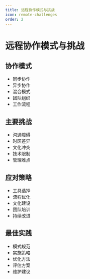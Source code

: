 ```yaml
---
title: 远程协作模式与挑战
icon: remote-challenges
order: 2
---
```


# 远程协作模式与挑战

## 协作模式
- 同步协作
- 异步协作
- 混合模式
- 团队组织
- 工作流程

## 主要挑战
- 沟通障碍
- 时区差异
- 文化冲突
- 技术限制
- 管理难点

## 应对策略
- 工具选择
- 流程优化
- 文化建设
- 团队培训
- 持续改进

## 最佳实践
- 模式规范
- 实施策略
- 优化方法
- 评估方案
- 维护建议

